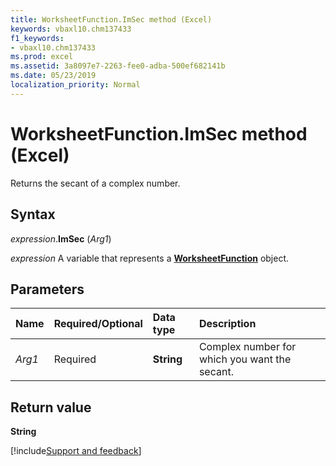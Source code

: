 ```yaml
---
title: WorksheetFunction.ImSec method (Excel)
keywords: vbaxl10.chm137433
f1_keywords:
- vbaxl10.chm137433
ms.prod: excel
ms.assetid: 3a8097e7-2263-fee0-adba-500ef682141b
ms.date: 05/23/2019
localization_priority: Normal
---
```



# WorksheetFunction.ImSec method (Excel)

Returns the secant of a complex number.


## Syntax

_expression_.**ImSec** (_Arg1_)

_expression_ A variable that represents a **[WorksheetFunction](Excel.WorksheetFunction.md)** object.


## Parameters

|Name|Required/Optional|Data type|Description|
|:-----|:-----|:-----|:-----|
| _Arg1_|Required|**String**|Complex number for which you want the secant.|

## Return value

**String**



[!include[Support and feedback](~/includes/feedback-boilerplate.md)]